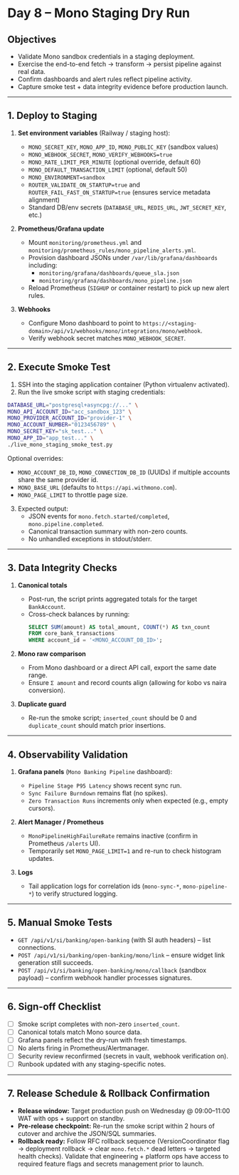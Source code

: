 # Day 8 – Mono Staging Dry Run

## Objectives
- Validate Mono sandbox credentials in a staging deployment.
- Exercise the end-to-end fetch → transform → persist pipeline against real data.
- Confirm dashboards and alert rules reflect pipeline activity.
- Capture smoke test + data integrity evidence before production launch.

---

## 1. Deploy to Staging
1. **Set environment variables** (Railway / staging host):
   - `MONO_SECRET_KEY`, `MONO_APP_ID`, `MONO_PUBLIC_KEY` (sandbox values)
   - `MONO_WEBHOOK_SECRET`, `MONO_VERIFY_WEBHOOKS=true`
   - `MONO_RATE_LIMIT_PER_MINUTE` (optional override, default 60)
   - `MONO_DEFAULT_TRANSACTION_LIMIT` (optional, default 50)
   - `MONO_ENVIRONMENT=sandbox`
   - `ROUTER_VALIDATE_ON_STARTUP=true` and `ROUTER_FAIL_FAST_ON_STARTUP=true` (ensures service metadata alignment)
   - Standard DB/env secrets (`DATABASE_URL`, `REDIS_URL`, `JWT_SECRET_KEY`, etc.)

2. **Prometheus/Grafana update**
   - Mount `monitoring/prometheus.yml` and `monitoring/prometheus_rules/mono_pipeline_alerts.yml`.
   - Provision dashboard JSONs under `/var/lib/grafana/dashboards` including:
     - `monitoring/grafana/dashboards/queue_sla.json`
     - `monitoring/grafana/dashboards/mono_pipeline.json`
   - Reload Prometheus (`SIGHUP` or container restart) to pick up new alert rules.

3. **Webhooks**
   - Configure Mono dashboard to point to `https://<staging-domain>/api/v1/webhooks/mono/integrations/mono/webhook`.
   - Verify webhook secret matches `MONO_WEBHOOK_SECRET`.

---

## 2. Execute Smoke Test
1. SSH into the staging application container (Python virtualenv activated).
2. Run the live smoke script with staging credentials:

```bash
DATABASE_URL="postgresql+asyncpg://..." \
MONO_API_ACCOUNT_ID="acc_sandbox_123" \
MONO_PROVIDER_ACCOUNT_ID="provider-1" \
MONO_ACCOUNT_NUMBER="0123456789" \
MONO_SECRET_KEY="sk_test..." \
MONO_APP_ID="app_test..." \
./live_mono_staging_smoke_test.py
```

Optional overrides:
- `MONO_ACCOUNT_DB_ID`, `MONO_CONNECTION_DB_ID` (UUIDs) if multiple accounts share the same provider id.
- `MONO_BASE_URL` (defaults to `https://api.withmono.com`).
- `MONO_PAGE_LIMIT` to throttle page size.

3. Expected output:
   - JSON events for `mono.fetch.started/completed`, `mono.pipeline.completed`.
   - Canonical transaction summary with non-zero counts.
   - No unhandled exceptions in stdout/stderr.

---

## 3. Data Integrity Checks
1. **Canonical totals**
   - Post-run, the script prints aggregated totals for the target `BankAccount`.
   - Cross-check balances by running:
     ```sql
     SELECT SUM(amount) AS total_amount, COUNT(*) AS txn_count
     FROM core_bank_transactions
     WHERE account_id = '<MONO_ACCOUNT_DB_ID>';
     ```
2. **Mono raw comparison**
   - From Mono dashboard or a direct API call, export the same date range.
   - Ensure `Σ amount` and record counts align (allowing for kobo vs naira conversion).

3. **Duplicate guard**
   - Re-run the smoke script; `inserted_count` should be 0 and `duplicate_count` should match prior insertions.

---

## 4. Observability Validation
1. **Grafana panels** (`Mono Banking Pipeline` dashboard):
   - `Pipeline Stage P95 Latency` shows recent sync run.
   - `Sync Failure Burndown` remains flat (no spikes).
   - `Zero Transaction Runs` increments only when expected (e.g., empty cursors).

2. **Alert Manager / Prometheus**
   - `MonoPipelineHighFailureRate` remains inactive (confirm in Prometheus `/alerts` UI).
   - Temporarily set `MONO_PAGE_LIMIT=1` and re-run to check histogram updates.

3. **Logs**
   - Tail application logs for correlation ids (`mono-sync-*`, `mono-pipeline-*`) to verify structured logging.

---

## 5. Manual Smoke Tests
- `GET /api/v1/si/banking/open-banking` (with SI auth headers) – list connections.
- `POST /api/v1/si/banking/open-banking/mono/link` – ensure widget link generation still succeeds.
- `POST /api/v1/si/banking/open-banking/mono/callback` (sandbox payload) – confirm webhook handler processes signatures.

---

## 6. Sign-off Checklist
- [ ] Smoke script completes with non-zero `inserted_count`.
- [ ] Canonical totals match Mono source data.
- [ ] Grafana panels reflect the dry-run with fresh timestamps.
- [ ] No alerts firing in Prometheus/Alertmanager.
- [ ] Security review reconfirmed (secrets in vault, webhook verification on).
- [ ] Runbook updated with any staging-specific notes.

---

## 7. Release Schedule & Rollback Confirmation
- **Release window:** Target production push on Wednesday @ 09:00–11:00 WAT with ops + support on standby.
- **Pre-release checkpoint:** Re-run the smoke script within 2 hours of cutover and archive the JSON/SQL summaries.
- **Rollback ready:** Follow RFC rollback sequence (VersionCoordinator flag → deployment rollback → clear `mono.fetch.*` dead letters → targeted health checks). Validate that engineering + platform ops have access to required feature flags and secrets management prior to launch.
